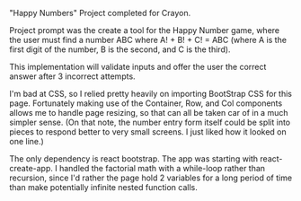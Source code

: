 "Happy Numbers" Project completed for Crayon.

Project prompt was the create a tool for the Happy Number game, where the user must find a number ABC where A! + B! + C! = ABC (where A is the first digit of the number, B is the second, and C is the third).

This implementation will validate inputs and offer the user the correct answer after 3 incorrect attempts. 

I'm bad at CSS, so I relied pretty heavily on importing BootStrap CSS for this page. Fortunately making use of the Container, Row, and Col components allows me to handle page resizing, so that can all be taken car of in a much simpler sense.
(On that note, the number entry form itself could be split into pieces to respond better to very small screens. I just liked how it looked on one line.)

The only dependency is react bootstrap. The app was starting with react-create-app. I handled the factorial math with a while-loop rather than recursion, since I'd rather the page hold 2 variables for a long period of time than make potentially infinite nested function calls.
